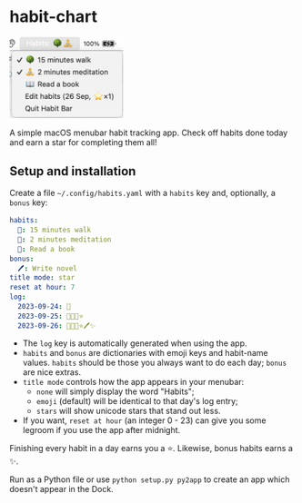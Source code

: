 # habit-chart

<img src="example.png" alt="Example of the menubar app in use." width="200"/>

A simple macOS menubar habit tracking app. Check off habits done today and earn a star for completing them all!

## Setup and installation

Create a file `~/.config/habits.yaml` with a `habits` key and, optionally, a `bonus` key:

```yaml
habits:
  🌳: 15 minutes walk
  🧘: 2 minutes meditation
  📖: Read a book
bonus:
  🖊️: Write novel
title mode: star
reset at hour: 7
log:
  2023-09-24: 🌳
  2023-09-25: 🌳🧘📖⭐️
  2023-09-26: 🌳🧘📖⭐️🖊️✨
```

- The `log` key is automatically generated when using the app.
- `habits` and `bonus` are dictionaries with emoji keys and habit-name values. `habits` should be those you always want to do each day; `bonus` are nice extras.
- `title mode` controls how the app appears in your menubar:
  - `none` will simply display the word "Habits";
  - `emoji` (default) will be identical to that day's log entry;
  - `stars` will show unicode stars that stand out less.
- If you want, `reset at hour` (an integer 0 - 23) can give you some legroom if you use the app after midnight.

Finishing every habit in a day earns you a ⭐️. Likewise, bonus habits earns a ✨.

Run as a Python file or use `python setup.py py2app` to create an app which doesn't appear in the Dock. 
